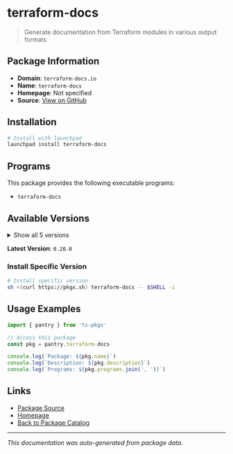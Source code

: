 # terraform-docs

> Generate documentation from Terraform modules in various output formats

## Package Information

- **Domain**: `terraform-docs.io`
- **Name**: `terraform-docs`
- **Homepage**: Not specified
- **Source**: [View on GitHub](https://github.com/pkgxdev/pantry/tree/main/projects/terraform-docs.io/package.yml)

## Installation

```bash
# Install with launchpad
launchpad install terraform-docs
```

## Programs

This package provides the following executable programs:

- `terraform-docs`

## Available Versions

<details>
<summary>Show all 5 versions</summary>

- `0.20.0`, `0.19.0`, `0.18.0`, `0.17.0`, `0.16.0`

</details>

**Latest Version**: `0.20.0`

### Install Specific Version

```bash
# Install specific version
sh <(curl https://pkgx.sh) terraform-docs -- $SHELL -i
```

## Usage Examples

```typescript
import { pantry } from 'ts-pkgx'

// Access this package
const pkg = pantry.terraform-docs

console.log(`Package: ${pkg.name}`)
console.log(`Description: ${pkg.description}`)
console.log(`Programs: ${pkg.programs.join(', ')}`)
```

## Links

- [Package Source](https://github.com/pkgxdev/pantry/tree/main/projects/terraform-docs.io/package.yml)
- [Homepage](#)
- [Back to Package Catalog](../../package-catalog.md)

---

*This documentation was auto-generated from package data.*
